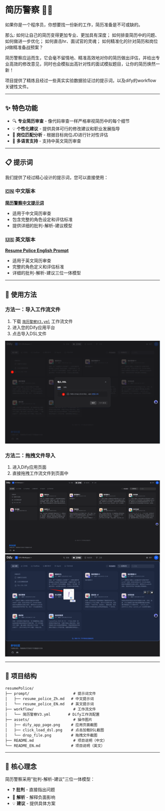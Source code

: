 
# 简历警察 🕵️‍♂️

如果你是一个程序员，你想要找一份新的工作，简历准备是不可或缺的。

那么:
如何让自己的简历变得更加专业、更加具有深度；
如何排查简历中的问题、如何做进一步优化；
如何直击hr、面试官的灵魂；
如何精准化的针对简历和岗位jd做精准备战预案？

简历警察应运而生，它会毫不留情地、精准高效地对你的简历做出评估，并给出专业高效的修改意见，同时也会模拟出高针对性的面试模拟题目，让你的简历焕然一新！

项目提供了精炼且经过一些真实实验数据验证过的提示词，以及dify的workflow关键性文件。


---

## ✨ 特色功能

- 🔍 **专业简历审查** - 像代码审查一样严格审视简历中的每个细节
- 💡 **个性化建议** - 提供具体可行的修改建议和职业发展指导
- 🎯 **岗位匹配分析** - 根据目标岗位JD进行针对性评估
- 🚀 **多语言支持** - 支持中英文简历审查

---

## 📋 提示词

我们提供了经过精心设计的提示词，您可以直接使用：

### 🇨🇳 中文版本
**[简历警察中文提示词](./prompt/resume_police_Zh.md)**
- 适用于中文简历审查
- 包含完整的角色设定和评估标准
- 提供详细的批判-解析-建议模型

### 🇺🇸 英文版本
**[Resume Police English Prompt](./prompt/resume_police_EN.md)**
- 适用于英文简历审查
- 完整的角色定义和评估标准
- 详细的批判-解析-建议三位一体模型

---

## 🔧 使用方法

### 方法一：导入工作流文件
1. 下载 [`简历警察V3.yml`](./workflow/简历警察V3.yml) 工作流文件
2. 进入您的Dify应用平台
3. 点击导入DSL文件

![点击加载DSL](./assets/click_load_dsl.png)

### 方法二：拖拽文件导入
1. 进入Dify应用页面
2. 直接拖拽工作流文件到页面中

![应用页面](./assets/dify_app_page.png)
![拖拽文件](./assets/drop_file.png)

---

## 📁 项目结构

```
resumePolice/
├── prompt/                    # 提示词文件
│   ├── resume_police_Zh.md   # 中文提示词
│   └── resume_police_EN.md   # 英文提示词
├── workflow/                  # 工作流文件
│   └── 简历警察V3.yml        # Dify工作流配置
├── assets/                    # 操作图片
│   ├── dify_app_page.png     # 应用页面截图
│   ├── click_load_dsl.png    # 点击加载DSL截图
│   └── drop_file.png         # 拖拽文件截图
├── README.md                  # 项目说明（中文）
└── README_EN.md              # 项目说明（英文）
```

---

## 🎯 核心理念

简历警察采用"批判-解析-建议"三位一体模型：

- ❓ **批判** - 直接指出问题
- 🤔 **解析** - 解释负面影响
- 💡 **建议** - 提供具体方案